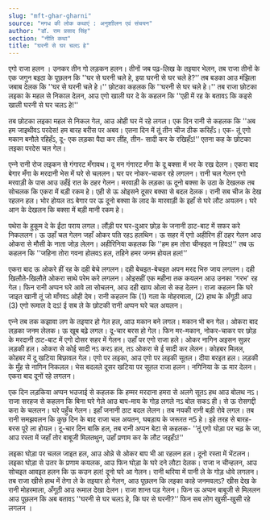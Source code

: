 ```yaml
---
slug: "mft-ghar-gharni"
source: "मगध की लोक कथाएं : अनुशाीलन एवं संचयन"
author: "डॉ. राम प्रसाद सिंह"
section: "नीति कथा"
title: "घरनी से घर चलऽ हे"
---
```

एगो राजा हलन । उनकर तीन गो लड़कन हलन। तीनों जब पढ़-लिख के तइयार भेलन, तब राजा तीनों के एक जगुन बइठा के पूछलन कि ''घर से घरनी चले हे, इया घरनी से घर चले हे?'’ तब बडका आउ मंझिला जबाब देलक कि ''घर से घरनी चले हे।'' छोटका कहलक कि ''घरनी से घर चले हे।'' तब राजा छोटका लइका के महल से निकाल देलन, आउ एगो खाली घर दे के कहलन कि ''एही में रह के बतावऽ कि कइसे खाली घरनी से घर चलऽ हे!'' 

तब छोटका लइका महल से निकल गेल, आउ ओही घर में रहे लगल। एक दिन रानी से कहलक कि ''अब हम जाइथीवऽ परदेस! हम बारह बरीस पर अबव। एतना दिन में तूं तीन चीज ठीक करिहँऽ। एक- तूं एगो मकान बनौले रहिहँऽ, दू- एक लड़का पैदा कर लींह, तीन- सादी कर के रखिहँऽ!'’ एतना कह के छोटका लइका परदेस चल गेल। 

एन्‍ने रानी रोज लइकन से गंगारट मँगावथ। दू मन गंगारट मँगा के दू बक्सा में भर के रख देलन। एकरा बाद बेगार मँगा के मरदानी भेस में घरे से चललन। घर पर नोकर-चाकर रहे लगलन। रानी चल गेलन एगो मरवाड़ी के पास आउ उहँई रात के ठहर गेलन। मरवाड़ी के लड़का ऊ दूनो बक्सा के उठा के देखलक तब सोचलक कि एकरा में बड़ी रकम हे। एही से ऊ ओइसने दूसर बक्सा से बदल देलक। रानी सब चीज के देख रहलन हल। भोर होयल तऽ बेगार पर ऊ दूनो बक्सा के लाद के मारवाड़ी के इहाँ से घरे लौट अयलन। घरे आन के देखलन कि बक्सा में बड़ी मानी रकम हे। 

पथेरा के हुकूम दे के ईंटा पराय लगल। लौंड़ी पर घर-दुआर छोड़ के जनानी ठाट-बाट में सफर करे निकललन। ऊ उहाँ चल गेलन जहाँ ओकर पति रहऽ हलथिन। ऊ सहर में एगो अहीरिन हीं ठहर गेलन आउ ओकरा से मौसी के नाता जोड़ लेलन। अहीरिनिया कहलक कि ''हम हम तोरा चीन्हइत न हिवऽ!'' तब ऊ कहलन कि ''जहिना तोरा गवना होलवऽ हल, तहिने हमर जनम होयल हल!'’ 

एकरा बाद ऊ ओकरे हीं रह के दही बेचे लगलन। दही बेचइत-बेचइत अपन मरद भिरु जाय लगलन। दही खिलौते-खिलौते ओकरा साथे परेम करे लगलन। ओइसहीं एक महीना तक कयलन आउ उनका 'गरभ' रह गेल। फिन रानी अप्पन घरे आवे ला सोचलन, आउ दही खाय ओला से कह देलन। राजा कहलन कि घरे जाइत खानी तूं जो माँगवऽ ओही देम। रानी कहलन कि (1) गला के मोहरमाला, (2) हाथ के अँगूठी आउ (3) एगो रूमाल दे दऽ! ई सब ले के छोटकी रानी अप्पन घरे चल अयलन। 

एन्‍ने तब तक कझावा लग के तइयार हो गेल हल, आउ मकान बने लगल। मकान भी बन गेल। ओकरा बाद लड़का जनम लेलक। ऊ खूब बढ़े लगल। दू-चार बरस हो गेल। फिन मर-मकान, नोकर-चाकर पर छोड़ के मरदानी ठाट-बाट में एगो दोसर सहर में गेलन। उहाँ पर एगो राजा हले। ओकर नागिन अइसन सुन्नर लड़की हल। ओकरा से कोई सादी नऽ करऽ हल, तऽ ओकरा से ई सादी कर लेलन। कोहबर मिलल, कोहबर में दू खटिया बिछावल गेल। एगो पर लइका, आउ एगो पर लइकी सूतल। दीया बरइत हल। लड़की के मुँह से नागिन निकलल। भेस बदलले दूसर खटिया पर सूतल राजा हलन। नगिनिया के ऊ मार देलन। एकरा बाद दूनों रहे लगलन। 

एक दिन लड़किया अप्पन भउजाई से कहलक कि हम्मर मरदाना हमरा से अलगे सूतऽ हथ आउ बोलथ नऽ। राजा सरहज से कहलन कि बिना घरे गेले आउ बाप-माय के गोड़ लगले नऽ बोल सकऽ ही। से ऊ रोसगद्दी करा के चललन। घरे पहुँच गेलन। इहाँ जनानी ठाट बदल लेलन। तब नयकी रानी बड़ी रोवे लगल। तब रानी समझवलन कि कुछ दिन के बाद राजा चल अयतन, घबड़ाय के जरूरत न5 हे। इहे तरह से बारह-बरस पूरे ला होयल। दू-चार दिन बाकि हल, तब रानी अप्पन बेटा से कहलक- '’तूं एगो घोड़ा पर चढ़ के जा, आउ रस्ता में जहाँ तोर बाबूजी मिलतथुन, उहाँ प्रणाम कर के लौट जइहँऽ!''
 
लइका घोड़ा पर चलल जाइत हल, आउ ओन्ने से ओकर बाप भी आ रहलन हल। दूनो रस्ता में भेंटलन। लइका घोड़ा से उतर के प्रणाम कयलक, आउ फिन घोड़ा के घरे दने लौटा देलक। राजा न चीन्हलन, आउ सोचइत आवइत हलन कि ऊ कउन हल! दूनो घरे आ गेलन। रानी थरिया में पानी ले के गोड़ धोवे लगलन। तब राजा खीसे हाथ में तेगा ले के तइयार हो गेलन, आउ पूछलन कि लइका काहे जनमवलऽ?  खीस देख के रानी मोहरमाला, अँगूठी आउ रूमाल देखा देलन। राजा शान्त पड़ गेलन। फिन ऊ अप्पन बाबूजी से मिललन आउ पूछलन कि अब बतावऽ ''घरनी से घर चलऽ हे, कि घर से घरनी?'’ फिन सब लोग खुसी-खुसी रहे लगलन । 